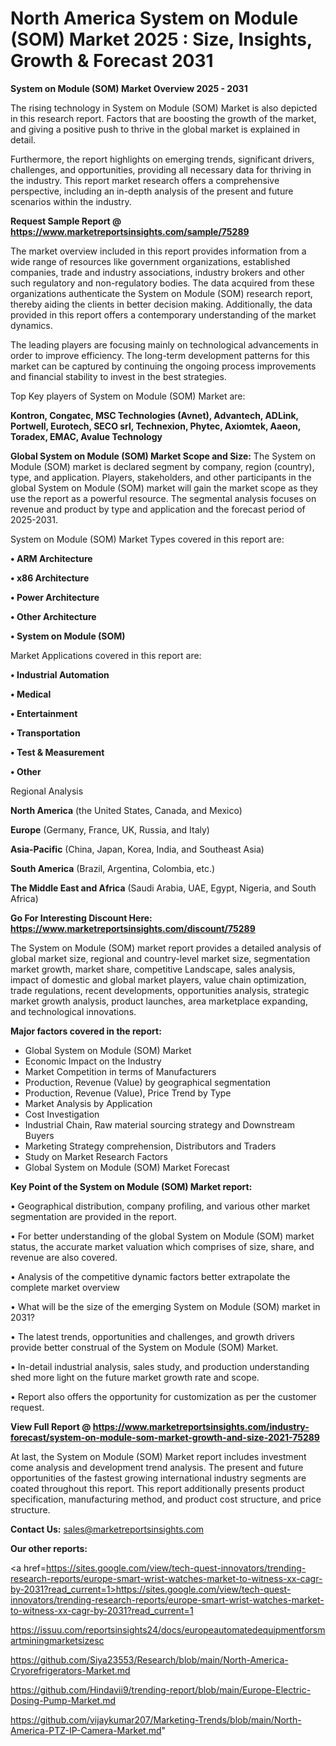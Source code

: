 # North America System on Module (SOM) Market 2025 : Size, Insights, Growth & Forecast 2031

<Strong> System on Module (SOM) Market Overview 2025 - 2031</strong>

The rising technology in System on Module (SOM) Market is also depicted in this research report. Factors that are boosting the growth of the market, and giving a positive push to thrive in the global market is explained in detail.

Furthermore, the report highlights on emerging trends, significant drivers, challenges, and opportunities, providing all necessary data for thriving in the industry. This report market research offers a comprehensive perspective, including an in-depth analysis of the present and future scenarios within the industry.

<strong>Request Sample Report @ <a href=https://www.marketreportsinsights.com/sample/75289>https://www.marketreportsinsights.com/sample/75289</a></strong>

The market overview included in this report provides information from a wide range of resources like government organizations, established companies, trade and industry associations, industry brokers and other such regulatory and non-regulatory bodies. The data acquired from these organizations authenticate the System on Module (SOM) research report, thereby aiding the clients in better decision making. Additionally, the data provided in this report offers a contemporary understanding of the market dynamics.

The leading players are focusing mainly on technological advancements in order to improve efficiency. The long-term development patterns for this market can be captured by continuing the ongoing process improvements and financial stability to invest in the best strategies.

Top Key players of System on Module (SOM) Market are:

<strong>Kontron, Congatec, MSC Technologies (Avnet), Advantech, ADLink, Portwell, Eurotech, SECO srl, Technexion, Phytec, Axiomtek, Aaeon, Toradex, EMAC, Avalue Technology</strong>

<strong><b>Global System on Module (SOM) Market Scope and Size:</b></strong>
The System on Module (SOM) market is declared segment by company, region (country), type, and application. Players, stakeholders, and other participants in the global System on Module (SOM) market will gain the market scope as they use the report as a powerful resource. The segmental analysis focuses on revenue and product by type and application and the forecast period of 2025-2031.

System on Module (SOM) Market Types covered in this report are:

<strong>• ARM Architecture

• x86 Architecture

• Power Architecture

• Other Architecture

• System on Module (SOM)</strong>

Market Applications covered in this report are:

<strong>• Industrial Automation

• Medical

• Entertainment

• Transportation

• Test & Measurement

• Other</strong> 

Regional Analysis

<strong>North America</strong> (the United States, Canada, and Mexico)

<strong>Europe</strong> (Germany, France, UK, Russia, and Italy)

<strong>Asia-Pacific</strong> (China, Japan, Korea, India, and Southeast Asia)

<strong>South America</strong> (Brazil, Argentina, Colombia, etc.)

<strong>The Middle East and Africa</strong> (Saudi Arabia, UAE, Egypt, Nigeria, and South Africa)

<strong>Go For Interesting Discount Here: <a href=https://www.marketreportsinsights.com/discount/75289>https://www.marketreportsinsights.com/discount/75289</a></strong>

The System on Module (SOM) market report provides a detailed analysis of global market size, regional and country-level market size, segmentation market growth, market share, competitive Landscape, sales analysis, impact of domestic and global market players, value chain optimization, trade regulations, recent developments, opportunities analysis, strategic market growth analysis, product launches, area marketplace expanding, and technological innovations.

<strong><b>Major factors covered in the report:</b></strong>
<ul>
  <li>Global System on Module (SOM) Market </li>
  <li>Economic Impact on the Industry</li>
  <li>Market Competition in terms of Manufacturers</li>
  <li>Production, Revenue (Value) by geographical segmentation</li>
  <li>Production, Revenue (Value), Price Trend by Type</li>
  <li>Market Analysis by Application</li>
  <li>Cost Investigation</li>
  <li>Industrial Chain, Raw material sourcing strategy and Downstream Buyers</li>
  <li>Marketing Strategy comprehension, Distributors and Traders</li>
  <li>Study on Market Research Factors</li>
  <li>Global System on Module (SOM) Market Forecast</li>
</ul>

<strong><b>Key Point of the System on Module (SOM) Market report:</b></strong>

• Geographical distribution, company profiling, and various other market segmentation are provided in the report.

• For better understanding of the global System on Module (SOM) market status, the accurate market valuation which comprises of size, share, and revenue are also covered.

• Analysis of the competitive dynamic factors better extrapolate the complete market overview

• What will be the size of the emerging System on Module (SOM) market in 2031?

• The latest trends, opportunities and challenges, and growth drivers provide better construal of the System on Module (SOM) Market.

• In-detail industrial analysis, sales study, and production understanding shed more light on the future market growth rate and scope.

• Report also offers the opportunity for customization as per the customer request.

<strong><b>View Full Report @ <a href=https://www.marketreportsinsights.com/industry-forecast/system-on-module-som-market-growth-and-size-2021-75289>https://www.marketreportsinsights.com/industry-forecast/system-on-module-som-market-growth-and-size-2021-75289</a></b></strong>


At last, the System on Module (SOM) Market report includes investment come analysis and development trend analysis. The present and future opportunities of the fastest growing international industry segments are coated throughout this report. This report additionally presents product specification, manufacturing method, and product cost structure, and price structure.

<strong>Contact Us:</strong>
sales@marketreportsinsights.com

<strong>Our other reports:</strong>

<a href=https://sites.google.com/view/tech-quest-innovators/trending-research-reports/europe-smart-wrist-watches-market-to-witness-xx-cagr-by-2031?read_current=1>https://sites.google.com/view/tech-quest-innovators/trending-research-reports/europe-smart-wrist-watches-market-to-witness-xx-cagr-by-2031?read_current=1</a>

<a href=https://issuu.com/reportsinsights24/docs/europeautomatedequipmentforsmartminingmarketsizesc>https://issuu.com/reportsinsights24/docs/europeautomatedequipmentforsmartminingmarketsizesc</a>

<a href=https://github.com/Siya23553/Research/blob/main/North-America-Cryorefrigerators-Market.md>https://github.com/Siya23553/Research/blob/main/North-America-Cryorefrigerators-Market.md</a>

<a href=https://github.com/Hindavii9/trending-report/blob/main/Europe-Electric-Dosing-Pump-Market.md>https://github.com/Hindavii9/trending-report/blob/main/Europe-Electric-Dosing-Pump-Market.md</a>

<a href=https://github.com/vijaykumar207/Marketing-Trends/blob/main/North-America-PTZ-IP-Camera-Market.md>https://github.com/vijaykumar207/Marketing-Trends/blob/main/North-America-PTZ-IP-Camera-Market.md</a>"
